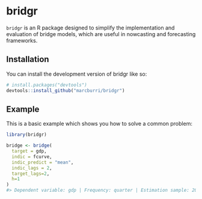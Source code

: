 
<!-- README.md is generated from README.Rmd. Please edit that file -->

# bridgr

<!-- badges: start -->
<!-- badges: end -->

`bridgr` is an R package designed to simplify the implementation and
evaluation of bridge models, which are useful in nowcasting and
forecasting frameworks.

## Installation

You can install the development version of bridgr like so:

``` r
# install.packages("devtools")
devtools::install_github("marcburri/bridgr")
```

## Example

This is a basic example which shows you how to solve a common problem:

``` r
library(bridgr)

bridge <- bridge(
  target = gdp, 
  indic = fcurve, 
  indic_predict = "mean", 
  indic_lags = 2, 
  target_lags=2, 
  h=1
)
#> Dependent variable: gdp | Frequency: quarter | Estimation sample: 2004-01-01 - 2022-10-01 | Forecast horizon: 1 quarter(s)
```
